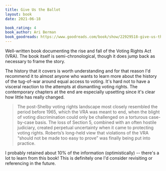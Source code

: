 ```yaml
---
title: Give Us the Ballot
layout: book
date: 2021-06-18

book_rating: 4
book_author: Ari Berman
book_goodreads: https://www.goodreads.com/book/show/22929518-give-us-the-ballot
---
```


Well-written book documenting the rise and fall of the Voting Rights Act (VRA). The book itself is semi-chronological, though it does jump back as necessary to frame the story.

The history that it covers is worth understanding and for that reason I'd recommend it to almost anyone who wants to learn more about the history of the tug-of-war around equal access to voting. It's hard not to have a visceral reaction to the attempts at dismantling voting rights. The contemporary chapters at the end are especially upsetting since it's clear how little has really changed.

> The post-Shelby voting rights landscape most closely resembled the period before 1965, which the VRA was meant to end, when the blight of voting discrimination could only be challenged on a torturous case-by-case basis. The loss of Section 5, combined with an often hostile judiciary, created perpetual uncertainty when it came to protecting voting rights. Roberts’s long-held view that violations of the VRA “should not be made too easy to prove” was finally being put into practice.

I probably retained about 10% of the information (optimistically) -- there's a lot to learn from this book! This is definitely one I'd consider revisiting or referencing in the future.